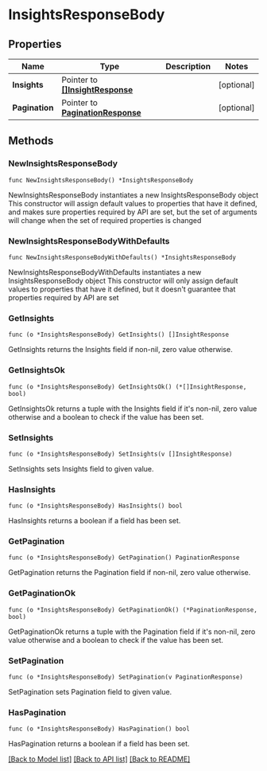 # InsightsResponseBody

## Properties

Name | Type | Description | Notes
------------ | ------------- | ------------- | -------------
**Insights** | Pointer to [**[]InsightResponse**](InsightResponse.md) |  | [optional] 
**Pagination** | Pointer to [**PaginationResponse**](PaginationResponse.md) |  | [optional] 

## Methods

### NewInsightsResponseBody

`func NewInsightsResponseBody() *InsightsResponseBody`

NewInsightsResponseBody instantiates a new InsightsResponseBody object
This constructor will assign default values to properties that have it defined,
and makes sure properties required by API are set, but the set of arguments
will change when the set of required properties is changed

### NewInsightsResponseBodyWithDefaults

`func NewInsightsResponseBodyWithDefaults() *InsightsResponseBody`

NewInsightsResponseBodyWithDefaults instantiates a new InsightsResponseBody object
This constructor will only assign default values to properties that have it defined,
but it doesn't guarantee that properties required by API are set

### GetInsights

`func (o *InsightsResponseBody) GetInsights() []InsightResponse`

GetInsights returns the Insights field if non-nil, zero value otherwise.

### GetInsightsOk

`func (o *InsightsResponseBody) GetInsightsOk() (*[]InsightResponse, bool)`

GetInsightsOk returns a tuple with the Insights field if it's non-nil, zero value otherwise
and a boolean to check if the value has been set.

### SetInsights

`func (o *InsightsResponseBody) SetInsights(v []InsightResponse)`

SetInsights sets Insights field to given value.

### HasInsights

`func (o *InsightsResponseBody) HasInsights() bool`

HasInsights returns a boolean if a field has been set.

### GetPagination

`func (o *InsightsResponseBody) GetPagination() PaginationResponse`

GetPagination returns the Pagination field if non-nil, zero value otherwise.

### GetPaginationOk

`func (o *InsightsResponseBody) GetPaginationOk() (*PaginationResponse, bool)`

GetPaginationOk returns a tuple with the Pagination field if it's non-nil, zero value otherwise
and a boolean to check if the value has been set.

### SetPagination

`func (o *InsightsResponseBody) SetPagination(v PaginationResponse)`

SetPagination sets Pagination field to given value.

### HasPagination

`func (o *InsightsResponseBody) HasPagination() bool`

HasPagination returns a boolean if a field has been set.


[[Back to Model list]](../README.md#documentation-for-models) [[Back to API list]](../README.md#documentation-for-api-endpoints) [[Back to README]](../README.md)


